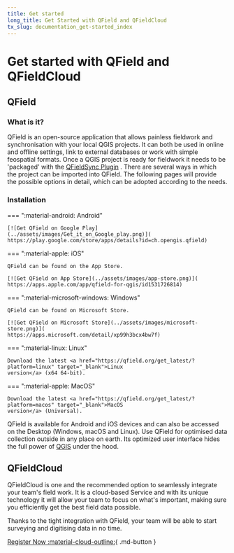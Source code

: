 ```yaml
---
title: Get started
long_title: Get Started with QField and QFieldCloud
tx_slug: documentation_get-started_index
---
```


# Get started with QField and QFieldCloud

## QField

### What is it?

QField is an open-source application that allows painless fieldwork and synchronisation with your local QGIS projects. It can both be used in online and offline settings, link to external databases or work with simple feospatial formats. Once a QGIS project is ready for fieldwork it needs to be 'packaged' with the [QFieldSync Plugin](../get-started/tutorials/get-started-qfs.md) . There are several ways in which the project can be imported into QField. The following pages will provide the possible options in detail, which can be adopted according to the needs.

### Installation

=== ":material-android: Android"

    [![Get QField on Google Play](../assets/images/Get_it_on_Google_play.png)](
    https://play.google.com/store/apps/details?id=ch.opengis.qfield)

=== ":material-apple: iOS"

    QField can be found on the App Store.

    [![Get QField on App Store](../assets/images/app-store.png)](
    https://apps.apple.com/app/qfield-for-qgis/id1531726814)

=== ":material-microsoft-windows: Windows"

    QField can be found on Microsoft Store.

    [![Get QField on Microsoft Store](../assets/images/microsoft-store.png)](
    https://apps.microsoft.com/detail/xp99h3bcx4bw7f)

=== ":material-linux: Linux"

    Download the latest <a href="https://qfield.org/get_latest/?platform=linux" target="_blank">Linux
    version</a> (x64 64-bit).

=== ":material-apple: MacOS"

    Download the latest <a href="https://qfield.org/get_latest/?platform=macos" target="_blank">MacOS
    version</a> (Universal).

QField is available for Android and iOS devices and can also be accessed on the Desktop (Windows, macOS and Linux).
Use QField for optimised data collection outside in any place on earth. 
Its optimized user interface hides the full power of [QGIS](https://qgis.org) under the hood.

## QFieldCloud

QFieldCloud is one and the recommended option to seamlessly integrate your team's field work. 
It is a cloud-based Service and with its unique technology it will allow your team to focus on what's important, making sure you efficiently get the best field data possible.

Thanks to the tight integration with QField, your team will be able to start surveying and digitising data in no time.

[Register Now :material-cloud-outline:](https://app.qfield.cloud/accounts/signup/){ .md-button }
